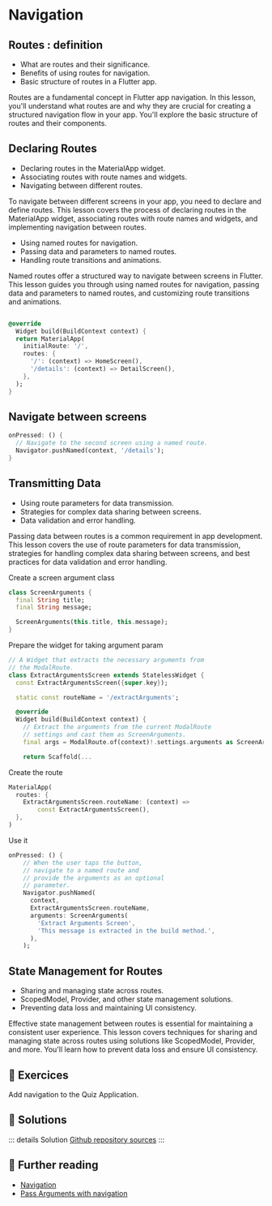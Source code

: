 # Navigation

##  Routes : definition

- What are routes and their significance.
- Benefits of using routes for navigation.
- Basic structure of routes in a Flutter app.

Routes are a fundamental concept in Flutter app navigation. In this lesson, you'll understand what routes are and why they are crucial for creating a structured navigation flow in your app. You'll explore the basic structure of routes and their components.

## Declaring Routes

- Declaring routes in the MaterialApp widget.
- Associating routes with route names and widgets.
- Navigating between different routes.

To navigate between different screens in your app, you need to declare and define routes. This lesson covers the process of declaring routes in the MaterialApp widget, associating routes with route names and widgets, and implementing navigation between routes.


- Using named routes for navigation.
- Passing data and parameters to named routes.
- Handling route transitions and animations.

Named routes offer a structured way to navigate between screens in Flutter. This lesson guides you through using named routes for navigation, passing data and parameters to named routes, and customizing route transitions and animations.

```dart

@override
  Widget build(BuildContext context) {
  return MaterialApp(
    initialRoute: '/',
    routes: {
      '/': (context) => HomeScreen(),
      '/details': (context) => DetailScreen(),
    },
  );
}
```


## Navigate between screens 
```dart
onPressed: () {
  // Navigate to the second screen using a named route.
  Navigator.pushNamed(context, '/details');
}
```

## Transmitting Data 

- Using route parameters for data transmission.
- Strategies for complex data sharing between screens.
- Data validation and error handling.


Passing data between routes is a common requirement in app development. This lesson covers the use of route parameters for data transmission, strategies for handling complex data sharing between screens, and best practices for data validation and error handling.


Create a screen argument class 

```dart
class ScreenArguments {
  final String title;
  final String message;

  ScreenArguments(this.title, this.message);
}
```


Prepare the widget for taking argument param
```dart
// A Widget that extracts the necessary arguments from
// the ModalRoute.
class ExtractArgumentsScreen extends StatelessWidget {
  const ExtractArgumentsScreen({super.key});

  static const routeName = '/extractArguments';

  @override
  Widget build(BuildContext context) {
    // Extract the arguments from the current ModalRoute
    // settings and cast them as ScreenArguments.
    final args = ModalRoute.of(context)!.settings.arguments as ScreenArguments;

    return Scaffold(...
```

Create the route 
```dart
MaterialApp(
  routes: {
    ExtractArgumentsScreen.routeName: (context) =>
        const ExtractArgumentsScreen(),
  },
)
```

Use it
```dart
onPressed: () {
    // When the user taps the button,
    // navigate to a named route and
    // provide the arguments as an optional
    // parameter.
    Navigator.pushNamed(
      context,
      ExtractArgumentsScreen.routeName,
      arguments: ScreenArguments(
        'Extract Arguments Screen',
        'This message is extracted in the build method.',
      ),
    );
```

## State Management for Routes

- Sharing and managing state across routes.
- ScopedModel, Provider, and other state management solutions.
- Preventing data loss and maintaining UI consistency.

Effective state management between routes is essential for maintaining a consistent user experience. This lesson covers techniques for sharing and managing state across routes using solutions like ScopedModel, Provider, and more. You'll learn how to prevent data loss and ensure UI consistency.

## 🧪 Exercices 

Add navigation to the Quiz Application.

## 🎯 Solutions

::: details Solution
[Github repository sources](https://github.com/gbrah/learning-src-2023-flutter)
:::

## 📖 Further reading

- [Navigation](https://docs.flutter.dev/ui/navigation)
- [Pass Arguments with navigation](https://docs.flutter.dev/cookbook/navigation/navigate-with-arguments)